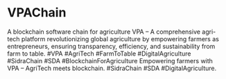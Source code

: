 # VPAChain
A blockchain software chain for agriculture
VPA – A comprehensive agri-tech platform revolutionizing global agriculture by empowering farmers as entrepreneurs, ensuring transparency, efficiency, and sustainability from farm to table. #VPA #AgriTech #FarmToTable #DigitalAgriculture #SidraChain #SDA #BlockchainForAgriculture
Empowering farmers with VPA – AgriTech meets blockchain. #SidraChain #SDA #DigitalAgriculture.
